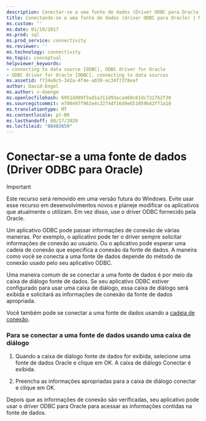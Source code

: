 ```yaml
---
description: Conectar-se a uma fonte de dados (Driver ODBC para Oracle)
title: Conectando-se a uma fonte de dados (driver ODBC para Oracle) | Microsoft Docs
ms.custom: ''
ms.date: 01/19/2017
ms.prod: sql
ms.prod_service: connectivity
ms.reviewer: ''
ms.technology: connectivity
ms.topic: conceptual
helpviewer_keywords:
- connecting to data source [ODBC], ODBC driver for Oracle
- ODBC driver for Oracle [ODBC], connecting to data sources
ms.assetid: f724a9c5-342a-4f4e-a030-ec34f7378eaf
author: David-Engel
ms.author: v-daenge
ms.openlocfilehash: 6951dd89f3ad1a311d93aca460c61dc7317b2f30
ms.sourcegitcommit: e700497f962e4c2274df16d9e651059b42ff1a10
ms.translationtype: MT
ms.contentlocale: pt-BR
ms.lasthandoff: 08/17/2020
ms.locfileid: "88483659"
---
```

# <a name="connecting-to-a-data-source-odbc-driver-for-oracle"></a>Conectar-se a uma fonte de dados (Driver ODBC para Oracle)
> [!IMPORTANT]  
>  Este recurso será removido em uma versão futura do Windows. Evite usar esse recurso em desenvolvimentos novos e planeje modificar os aplicativos que atualmente o utilizam. Em vez disso, use o driver ODBC fornecido pela Oracle.  
  
 Um aplicativo ODBC pode passar informações de conexão de várias maneiras. Por exemplo, o aplicativo pode ter o driver sempre solicitar informações de conexão ao usuário. Ou o aplicativo pode esperar uma cadeia de conexão que especifica a conexão da fonte de dados. A maneira como você se conecta a uma fonte de dados depende do método de conexão usado pelo seu aplicativo ODBC.  
  
 Uma maneira comum de se conectar a uma fonte de dados é por meio da caixa de diálogo fonte de dados. Se seu aplicativo ODBC estiver configurado para usar uma caixa de diálogo, essa caixa de diálogo será exibida e solicitará as informações de conexão da fonte de dados apropriada.  
  
 Você também pode se conectar a uma fonte de dados usando a [cadeia de conexão](../../odbc/microsoft/connection-string-format-and-attributes.md).  
  
### <a name="to-connect-to-a-data-source-using-a-dialog-box"></a>Para se conectar a uma fonte de dados usando uma caixa de diálogo  
  
1.  Quando a caixa de diálogo fonte de dados for exibida, selecione uma fonte de dados Oracle e clique em OK. A caixa de diálogo Conectar é exibida.  
  
2.  Preencha as informações apropriadas para a caixa de diálogo conectar e clique em OK.  
  
 Depois que as informações de conexão são verificadas, seu aplicativo pode usar o driver ODBC para Oracle para acessar as informações contidas na fonte de dados.
